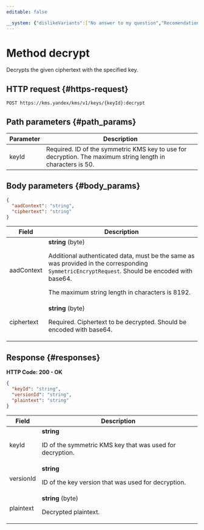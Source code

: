 ```yaml
---
editable: false

__system: {"dislikeVariants":["No answer to my question","Recomendations didn't help","The content doesn't match title","Other"]}
---
```



# Method decrypt
Decrypts the given ciphertext with the specified key.
 

 
## HTTP request {#https-request}
```
POST https://kms.yandex/kms/v1/keys/{keyId}:decrypt
```
 
## Path parameters {#path_params}
 
Parameter | Description
--- | ---
keyId | Required. ID of the symmetric KMS key to use for decryption.  The maximum string length in characters is 50.
 
## Body parameters {#body_params}
 
```json 
{
  "aadContext": "string",
  "ciphertext": "string"
}
```

 
Field | Description
--- | ---
aadContext | **string** (byte)<br><p>Additional authenticated data, must be the same as was provided in the corresponding ``SymmetricEncryptRequest``. Should be encoded with base64.</p> <p>The maximum string length in characters is 8192.</p> 
ciphertext | **string** (byte)<br><p>Required. Ciphertext to be decrypted. Should be encoded with base64.</p> 
 
## Response {#responses}
**HTTP Code: 200 - OK**

```json 
{
  "keyId": "string",
  "versionId": "string",
  "plaintext": "string"
}
```

 
Field | Description
--- | ---
keyId | **string**<br><p>ID of the symmetric KMS key that was used for decryption.</p> 
versionId | **string**<br><p>ID of the key version that was used for decryption.</p> 
plaintext | **string** (byte)<br><p>Decrypted plaintext.</p> 